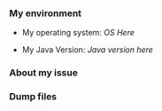 <!--
!!!!!!!!!!!!!!!!!!!!!!!!!!!!!!!!!!!!!!!!!!!!!!!!!!!!!!!!!!!!!!!!!!!!!!!
Before you start reporting issues, read this first to understand the state right now:
https://github.com/mob41/osumer/issues/50
!!!!!!!!!!!!!!!!!!!!!!!!!!!!!!!!!!!!!!!!!!!!!!!!!!!!!!!!!!!!!!!!!!!!!!!

Instructions:

If you just encountered an unexpected error or a bug in the application, please fill the form below.

The instructions starting with "<!--" will not be displayed.

If you are going to ask a question or suggest a new feature to be added, then you don't have to fill up the following form. (Just select all and delete it)

!!!! If you encountered an (unexpected) error in the application, please attach your combined debug dump file by dragging in to this text edit box. The combined debug dump file can be exported via the menu bar "Debug" -> "View Dumps" -> "Combine dumps and export", the file name should be "osumer-combinedDumps-xxxx.txt".

!!!! If you encountered an unexpected error, save the debug dump file from the "Unexpected Error" dialog and attach here.
-->

### My environment

<!-- Enter your operating system (OS) name here. (e.g. Windows 10, Mac OS X, Debian 8 -->
- My operating system: *OS Here*

<!-- Enter your Java version here. See here: https://java.com/en/download/help/version_manual.xml -->
- My Java Version: *Java version here*

### About my issue
<!-- Type your description here -->

### Dump files
<!--
For errors, you should upload at least one dump file, which is the combined dump file.
Combined dump file can be exported via the menu bar "Debug" -> "View Dumps" -> "Combine dumps and export"

For unexpected errors, you should upload 2 dump files, which are the file from "Unexpected Error" dialog and the combined dump file.

Attach (drag) your dump files under this line -->
